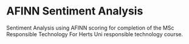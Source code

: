 # AFINN Sentiment Analysis
Sentiment Analysis using AFINN scoring for completion of the MSc Responsible Technology
For Herts Uni responsible technology course. 
